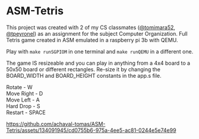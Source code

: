 # ASM-Tetris
This project was created with 2 of my CS classmates ([@tomimara52](https://github.com/tomimara52), [@tpeyronel](https://github.com/tpeyronel)) as an assignment for the subject Computer Organization. 
Full Tetris game created in ASM emulated in a raspberry pi 3b with QEMU.

Play with ```` make runSGPIOM ```` in one terminal and ```` make runQEMU ```` in a different one.

The game IS resizeable and you can play in anything from a 4x4 board to a 50x50 board or different rectangles. Re-size it by changing the BOARD_WIDTH and BOARD_HEIGHT constants in the app.s file. 

Rotate     - W \
Move Right - D \
Move Left  - A \
Hard Drop  - S \
Restart    - SPACE

https://github.com/achaval-tomas/ASM-Tetris/assets/134091945/cd0755b6-975a-4ee5-ac81-0244e5e74e99


